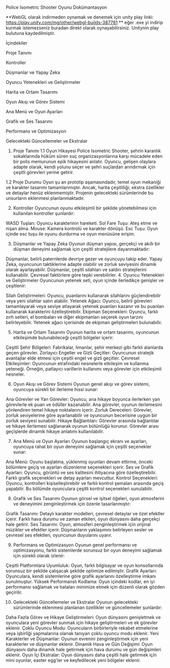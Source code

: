 Police Isometric Shooter Oyunu Dokümantasyon

**WebGL olarak indirmeden oynamak ve denemek için unity play linki: https://play.unity.com/mg/other/webgl-builds-387781 **
eğer .exe yi indirip kurmak istemezseniz buradan direkt olarak oynayabilirsiniz. Unitynin play bulutuna kaydedilmiştir.

İçindekiler

Proje Tanımı

Kontroller

Düşmanlar ve Yapay Zeka

Oyuncu Yetenekleri ve Geliştirmeler

Harita ve Ortam Tasarımı

Oyun Akışı ve Görev Sistemi

Ana Menü ve Oyun Ayarları

Grafik ve Ses Tasarımı

Performans ve Optimizasyon

Gelecekteki Güncellemeler ve Ekstralar

1. Proje Tanımı
1.1 Oyun Hikayesi
Police Isometric Shooter, şehrin karanlık sokaklarında hüküm süren suç organizasyonlarına karşı mücadele eden bir polis memurunun epik hikayesini anlatır. Oyuncu, gelişen olaylara adapte olarak, kendi yolunu seçer ve şehri suçlardan arındırmak için çeşitli görevleri yerine getirir.

1.2 Proje Durumu
Oyun şu an prototip aşamasındadır, temel oyun mekaniği ve karakter tasarımı tamamlanmıştır. Ancak, harita çeşitliliği, ekstra özellikler ve detaylar henüz eklenmemiştir. Projenin gelecekteki sürümlerinde bu unsurların eklenmesi planlanmaktadır.

2. Kontroller
Oyuncunun oyunu etkileşimli bir şekilde yönetebilmesi için kullanılan kontroller şunlardır:

WASD Tuşları: Oyuncu karakterinin hareketi.
Sol Fare Tuşu: Ateş etme ve nişan alma.
Mouse: Kamera kontrolü ve karakter dönüşü.
Esc Tuşu: Oyun içinde esc tuşu ile oyunu durdurma ve oyun menüsüne erişim.

3. Düşmanlar ve Yapay Zeka
Oyunun düşman yapısı, gerçekçi ve akıllı bir düşman deneyimi sağlamak için çeşitli stratejilere dayanmaktadır:

Düşmanlar, belirli paternlerde devriye gezer ve oyuncuyu takip eder.
Yapay Zeka, oyuncunun taktiklerine adapte olabilir ve zorluk seviyesini dinamik olarak ayarlayabilir.
Düşmanlar, çeşitli silahları ve saldırı stratejilerini kullanabilir. Çevresel faktörlere göre tepki verebilirler.
4. Oyuncu Yetenekleri ve Geliştirmeler
Oyuncunun yetenek seti, oyun içinde ilerledikçe genişler ve çeşitlenir:

Silah Geliştirmeleri: Oyuncu, puanlarını kullanarak silahlarını güçlendirebilir veya yeni silahlar satın alabilir.
Yetenek Ağacı: Oyuncu, belirli görevleri tamamlayarak veya seviye atlayarak yetenek puanları kazanır ve bu puanları kullanarak karakterini özelleştirebilir.
Ekipman Seçenekleri: Oyuncu, farklı zırh setleri, el bombaları ve diğer ekipmanları seçerek oyun tarzını belirleyebilir. Yetenek ağacı içerisinde de ekipman geliştirmeleri bulunabilir.

5. Harita ve Ortam Tasarımı
Oyunun harita ve ortam tasarımı, oyuncunun etkileşimde bulunabileceği çeşitli bölgeler içerir:

Çeşitli Şehir Bölgeleri: Fabrikalar, limanlar, şehir merkezi gibi farklı alanlarda geçen görevler.
Zorlayıcı Engeller ve Gizli Geçitler: Oyuncunun stratejik avantajlar elde etmesi için çeşitli engel ve gizli geçitler.
Çevresel Etkileşimler: Oyuncunun etrafındaki nesnelerle etkileşim ve kullanma yeteneği. Örneğin, patlayıcı varillerin kullanımı veya görevler için etkileşimli nesneler.

6. Oyun Akışı ve Görev Sistemi
Oyunun genel akışı ve görev sistemi, oyuncuya sürekli bir ilerleme hissi sunar:

Ana Görevler ve Yan Görevler: Oyuncu, ana hikaye boyunca ilerlerken yan görevlerle ek puan ve ödüller kazanabilir. Ana görevler, oyunun ilerlemesini yönlendiren temel hikaye noktalarını içerir.
Zorluk Dereceleri: Görevler, zorluk seviyelerine göre ayarlanabilir ve oyuncunun becerisine uygun bir zorluk seviyesi sunabilir.
Hikaye Bağlantıları: Görevler arasında bağlantılar ve hikaye ilerlemesi sağlanarak oyunun bütünlüğü korunur. Görevler arası geçişlerde dinamik hikaye anlatımı kullanılabilir.

7. Ana Menü ve Oyun Ayarları
Oyunun başlangıç ekranı ve ayarları, oyuncuya rahat bir oyun deneyimi sağlamak için çeşitli seçenekler sunar:

Ana Menü: Oyunu başlatma, yüklenmiş oyunları devam ettirme, önceki bölümlere geçiş ve ayarları düzenleme seçenekleri içerir.
Ses ve Grafik Ayarları: Oyuncu, görüntü ve ses kalitesini ihtiyacına göre özelleştirebilir. Farklı grafik seçenekleri ve detay ayarları mevcuttur.
Kontrol Seçenekleri: Oyuncu, kontrolleri kişiselleştirebilir ve farklı kontrol şemaları arasında geçiş yapabilir. Bu bölümde oyunculara çeşitli kontrol seçenekleri sunulabilir.

8. Grafik ve Ses Tasarımı
Oyunun görsel ve işitsel öğeleri, oyun atmosferini ve deneyimini zenginleştirmek için özenle tasarlanmıştır:

Grafik Tasarımı: Detaylı karakter modelleri, çevresel detaylar ve özel efektler içerir. Farklı hava durumu ve zaman etkileri, oyun dünyasını daha gerçekçi hale getirir.
Ses Tasarımı: Oyun, atmosferi zenginleştirmek için orijinal müzikler ve efektler içerir. Düşmanların yaklaşımını belirleyen sesler ve çevresel ses efektleri, oyuncunun duyularını uyarır.

9. Performans ve Optimizasyon
Oyunun genel performansı ve optimizasyonu, farklı sistemlerde sorunsuz bir oyun deneyimi sağlamak için sürekli olarak izlenir:

Çeşitli Platformlara Uyumluluk: Oyun, farklı bilgisayar ve oyun konsollarında sorunsuz bir şekilde çalışacak şekilde optimize edilmiştir.
Grafik Ayarları: Oyunculara, kendi sistemlerine göre grafik ayarlarını özelleştirme imkanı sunulmuştur.
Yüksek Performanslı Kodlama: Oyun içindeki kodlar, en iyi performansı sağlamak ve hataları minimize etmek için düzenli olarak gözden geçirilir.

10. Gelecekteki Güncellemeler ve Ekstralar
Oyunun gelecekteki sürümlerinde eklenmesi planlanan özellikler ve güncellemeler şunlardır:

Daha Fazla Görev ve Hikaye Geliştirmeleri: Oyun dünyasını genişletmek ve oyunculara yeni görevler sunmak için hikaye geliştirmeleri ve ek görevler eklenir.
Çoklu Oyuncu Modu: Oyuncuların birbirleriyle rekabet etmelerine veya işbirliği yapmalarına olanak tanıyan çoklu oyuncu modu eklenir.
Yeni Karakterler ve Düşmanlar: Oyunun evrenini zenginleştirmek için yeni karakterler ve düşmanlar eklenir.
Dinamik Hava ve Gün Değişimi: Oyun dünyasını daha dinamik hale getirmek için hava durumu ve gün değişimleri eklenir.
Oyun İçi Ekstralar: Oyun dünyasını daha çeşitli hale getirmek için mini oyunlar, easter egg'ler ve keşfedilecek yeni bölgeler eklenir.
